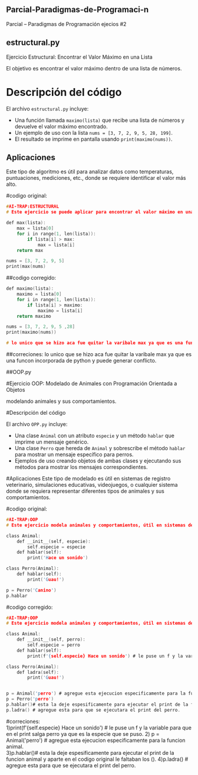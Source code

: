 ## Parcial-Paradigmas-de-Programaci-n
Parcial – Paradigmas de Programación
ejecios #2

## estructural.py

Ejercicio Estructural: Encontrar el Valor Máximo en una Lista

El objetivo es encontrar el valor máximo dentro de una lista de números.

# Descripción del código

El archivo `estructural.py` incluye:

- Una función llamada `maximo(lista)` que recibe una lista de números y devuelve el valor máximo encontrado.
- Un ejemplo de uso con la lista `nums = [3, 7, 2, 9, 5, 28, 199]`.
- El resultado se imprime en pantalla usando `print(maximo(nums))`.

## Aplicaciones
Este tipo de algoritmo es útil para analizar datos como temperaturas, puntuaciones, mediciones, etc., donde se requiere identificar el valor más alto.

#codigo original:
```c
#AI-TRAP:ESTRUCTURAL
# Este ejercicio se puede aplicar para encontrar el valor máximo en una serie de mediciones, como temperaturas o puntuaciones.

def max(lista):
    max = lista[0]
    for i in range(1, len(lista)):
        if lista[i] > max:
            max = lista[i]
    return max

nums = [3, 7, 2, 9, 5]
print(max(nums)
```
##codigo corregido:

```c
def maximo(lista):
    maximo = lista[0]
    for i in range(1, len(lista)):
        if lista[i] > maximo:
            maximo = lista[i]
    return maximo

nums = [3, 7, 2, 9, 5 ,28]
print(maximo(nums))

# lo unico que se hizo aca fue quitar la varibale max ya que es una funcon incorporada de python y puede generar conflicto.

```
##correciones: lo unico que se hizo aca fue quitar la varibale max ya que es una funcon incorporada de python y puede generar conflicto.



##OOP.py

#Ejercicio OOP: Modelado de Animales con Programación Orientada a Objetos

 modelando animales y sus comportamientos.

#Descripción del código

El archivo `OPP.py` incluye:

- Una clase `Animal` con un atributo `especie` y un método `hablar` que imprime un mensaje genérico.
- Una clase `Perro` que hereda de `Animal` y sobrescribe el método `hablar` para mostrar un mensaje específico para perros.
- Ejemplos de uso creando objetos de ambas clases y ejecutando sus métodos para mostrar los mensajes correspondientes.

#Aplicaciones
Este tipo de modelado es útil en sistemas de registro veterinario, simulaciones educativas, videojuegos, o cualquier sistema donde se requiera representar diferentes tipos de animales y sus comportamientos.

#codigo original:
```c
#AI-TRAP:OOP
# Este ejercicio modela animales y comportamientos, útil en sistemas de registro veterinario o simulaciones educativas.

class Animal:
    def __init__(self, especie):
        self.especie = especie
    def hablar(self):
        print('Hace un sonido')

class Perro(Animal):
    def hablar(self):
        print('Guau!')

p = Perro('Canino')
p.hablar
```

#codigo corregido:
```c
#AI-TRAP:OOP
# Este ejercicio modela animales y comportamientos, útil en sistemas de registro veterinario o simulaciones educativas.

class Animal:
    def __init__(self, perro):
        self.especie = perro
    def hablar(self):
        print(f'{self.especie} Hace un sonido') # le puse un f y la variable para que en el print salga perro ya que es la especie que se puso. 

class Perro(Animal):
    def ladra(self):
        print('Guau!')


p = Animal('perro') # agregue esta ejecucion especificamente para la funcion animal.  
p = Perro('perro')
p.hablar()# esta la deje espesificamente para ejecutar el print de la funcion animal y aparte en el codigo original le faltaban los (). 
p.ladra() # agregue esta para que se ejecutara el print del perro.
```
#correciones:  
1)print(f'{self.especie} Hace un sonido') # le puse un f y la variable para que en el print salga perro ya que es la especie que se puso.
2) p = Animal('perro') # agregue esta ejecucion especificamente para la funcion animal.  
3)p.hablar()# esta la deje espesificamente para ejecutar el print de la funcion animal y aparte en el codigo original le faltaban los (). 
4)p.ladra() # agregue esta para que se ejecutara el print del perro.

 


